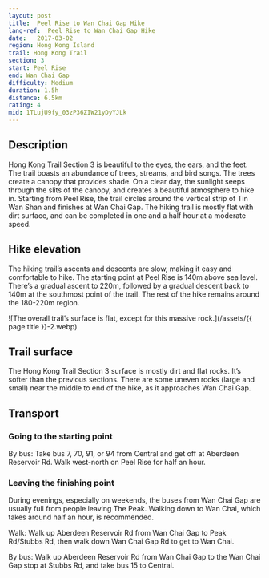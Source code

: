 ```yaml
---
layout: post
title:  Peel Rise to Wan Chai Gap Hike
lang-ref:  Peel Rise to Wan Chai Gap Hike
date:   2017-03-02
region: Hong Kong Island
trail: Hong Kong Trail
section: 3
start: Peel Rise
end: Wan Chai Gap
difficulty: Medium
duration: 1.5h
distance: 6.5km
rating: 4
mid: 1TLujU9fy_03zP36ZIW21yDyYJLk
---
```

## Description

Hong Kong Trail Section 3 is beautiful to the eyes, the ears, and the feet. The trail boasts an abundance of trees, streams, and bird songs. The trees create a canopy that provides shade. On a clear day, the sunlight seeps through the slits of the canopy, and creates a beautiful atmosphere to hike in. Starting from Peel Rise, the trail circles around the vertical strip of Tin Wan Shan and finishes at Wan Chai Gap. The hiking trail is mostly flat with dirt surface, and can be completed in one and a half hour at a moderate speed.

## Hike elevation

The hiking trail’s ascents and descents are slow, making it easy and comfortable to hike. The starting point at Peel Rise is 140m above sea level. There’s a gradual ascent to 220m, followed by a gradual descent back to 140m at the southmost point of the trail. The rest of the hike remains around the 180-220m region.

![The overall trail’s surface is flat, except for this massive rock.](/assets/{{ page.title }}-2.webp)

## Trail surface

The Hong Kong Trail Section 3 surface is mostly dirt and flat rocks. It’s softer than the previous sections. There are some uneven rocks (large and small) near the middle to end of the hike, as it approaches Wan Chai Gap.

## Transport

### Going to the starting point

By bus: Take bus 7, 70, 91, or 94 from Central and get off at Aberdeen Reservoir Rd. Walk west-north on Peel Rise for half an hour.

### Leaving the finishing point

During evenings, especially on weekends, the buses from Wan Chai Gap are usually full from people leaving The Peak. Walking down to Wan Chai, which takes around half an hour, is recommended.

Walk: Walk up Aberdeen Reservoir Rd from Wan Chai Gap to Peak Rd/Stubbs Rd, then walk down Wan Chai Gap Rd to get to Wan Chai.

By bus: Walk up Aberdeen Reservoir Rd from Wan Chai Gap to the Wan Chai Gap stop at Stubbs Rd, and take bus 15 to Central.